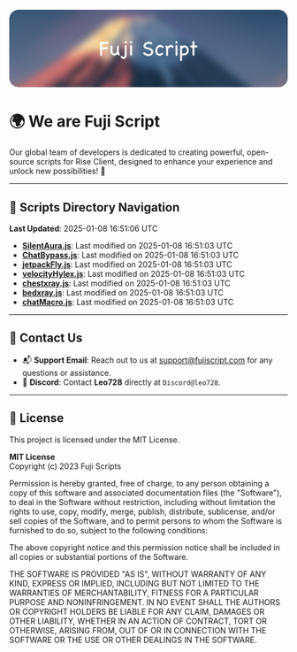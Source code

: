 ![Banner](.github/b.webp)

# 🌍 **We are Fuji Script**

Our global team of developers is dedicated to creating powerful, open-source scripts for Rise Client, designed to enhance your experience and unlock new possibilities! 🌟

---
<!-- SCRIPTS_NAVIGATION_START -->
## 📂 **Scripts Directory Navigation**

**Last Updated**: 2025-01-08 16:51:06 UTC

- **[SilentAura.js](scripts/SilentAura.js)**: Last modified on 2025-01-08 16:51:03 UTC
- **[ChatBypass.js](scripts/ChatBypass.js)**: Last modified on 2025-01-08 16:51:03 UTC
- **[jetpackFly.js](scripts/jetpackFly.js)**: Last modified on 2025-01-08 16:51:03 UTC
- **[velocityHylex.js](scripts/velocityHylex.js)**: Last modified on 2025-01-08 16:51:03 UTC
- **[chestxray.js](scripts/chestxray.js)**: Last modified on 2025-01-08 16:51:03 UTC
- **[bedxray.js](scripts/bedxray.js)**: Last modified on 2025-01-08 16:51:03 UTC
- **[chatMacro.js](scripts/chatMacro.js)**: Last modified on 2025-01-08 16:51:03 UTC

<!-- SCRIPTS_NAVIGATION_END -->

---

## 💬 **Contact Us**  
- 📬 **Support Email**: Reach out to us at [support@fujiscript.com](mailto:support@fujiscript.com) for any questions or assistance.  
- 💬 **Discord**: Contact **Leo728** directly at `Discord@leo728`.

---

## 📜 **License**

This project is licensed under the MIT License.  

**MIT License**  
Copyright (c) 2023 Fuji Scripts  

Permission is hereby granted, free of charge, to any person obtaining a copy of this software and associated documentation files (the "Software"), to deal in the Software without restriction, including without limitation the rights to use, copy, modify, merge, publish, distribute, sublicense, and/or sell copies of the Software, and to permit persons to whom the Software is furnished to do so, subject to the following conditions:  

The above copyright notice and this permission notice shall be included in all copies or substantial portions of the Software.  

THE SOFTWARE IS PROVIDED "AS IS", WITHOUT WARRANTY OF ANY KIND, EXPRESS OR IMPLIED, INCLUDING BUT NOT LIMITED TO THE WARRANTIES OF MERCHANTABILITY, FITNESS FOR A PARTICULAR PURPOSE AND NONINFRINGEMENT. IN NO EVENT SHALL THE AUTHORS OR COPYRIGHT HOLDERS BE LIABLE FOR ANY CLAIM, DAMAGES OR OTHER LIABILITY, WHETHER IN AN ACTION OF CONTRACT, TORT OR OTHERWISE, ARISING FROM, OUT OF OR IN CONNECTION WITH THE SOFTWARE OR THE USE OR OTHER DEALINGS IN THE SOFTWARE.  
